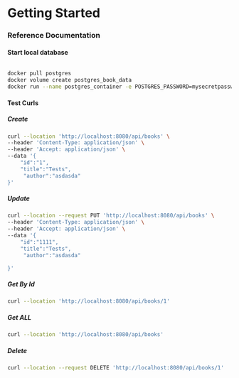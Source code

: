 # Getting Started

### Reference Documentation

#### Start local database

```bash

docker pull postgres
docker volume create postgres_book_data
docker run --name postgres_container -e POSTGRES_PASSWORD=mysecretpassword -d -p 5432:5432 -v postgres_book_data:/var/lib/postgresql/data postgres

```


#### Test Curls
##### Create 
```bash
curl --location 'http://localhost:8080/api/books' \
--header 'Content-Type: application/json' \
--header 'Accept: application/json' \
--data '{
    "id":"1",
    "title":"Tests",
     "author":"asdasda"
}'
```
##### Update
```bash
curl --location --request PUT 'http://localhost:8080/api/books' \
--header 'Content-Type: application/json' \
--header 'Accept: application/json' \
--data '{
    "id":"1111",
    "title":"Tests",
     "author":"asdasda"

}'
```


##### Get By Id
```bash
curl --location 'http://localhost:8080/api/books/1' 
```

##### Get ALL
```bash
curl --location 'http://localhost:8080/api/books' 
```

##### Delete
```bash
curl --location --request DELETE 'http://localhost:8080/api/books/1' 
```
